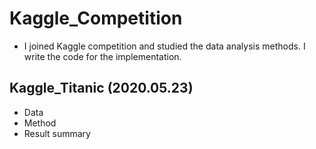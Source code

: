# Kaggle_Competition
- I joined Kaggle competition and studied the data analysis methods. I write the code for the implementation.

## Kaggle_Titanic (2020.05.23)  
- Data 
- Method    
- Result summary  
